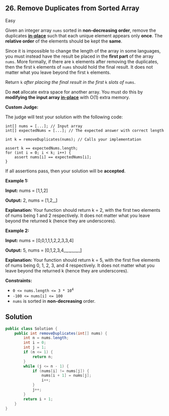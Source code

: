 ## 26\. Remove Duplicates from Sorted Array

Easy

Given an integer array `nums` sorted in **non-decreasing order**, remove the duplicates [**in-place**](https://en.wikipedia.org/wiki/In-place_algorithm) such that each unique element appears only **once**. The **relative order** of the elements should be kept the **same**.

Since it is impossible to change the length of the array in some languages, you must instead have the result be placed in the **first part** of the array `nums`. More formally, if there are `k` elements after removing the duplicates, then the first `k` elements of `nums` should hold the final result. It does not matter what you leave beyond the first `k` elements.

Return `k` _after placing the final result in the first_ `k` _slots of_ `nums`.

Do **not** allocate extra space for another array. You must do this by **modifying the input array [in-place](https://en.wikipedia.org/wiki/In-place_algorithm)** with O(1) extra memory.

**Custom Judge:**

The judge will test your solution with the following code:

    int[] nums = [...]; // Input array
    int[] expectedNums = [...]; // The expected answer with correct length

    int k = removeDuplicates(nums); // Calls your implementation

    assert k == expectedNums.length;
    for (int i = 0; i < k; i++) {
        assert nums[i] == expectedNums[i];
    } 

If all assertions pass, then your solution will be **accepted**.

**Example 1:**

**Input:** nums = [1,1,2]

**Output:** 2, nums = [1,2,\_]

**Explanation:** Your function should return k = 2, with the first two elements of nums being 1 and 2 respectively. It does not matter what you leave beyond the returned k (hence they are underscores). 

**Example 2:**

**Input:** nums = [0,0,1,1,1,2,2,3,3,4]

**Output:** 5, nums = [0,1,2,3,4,\_,\_,\_,\_,\_]

**Explanation:** Your function should return k = 5, with the first five elements of nums being 0, 1, 2, 3, and 4 respectively. It does not matter what you leave beyond the returned k (hence they are underscores). 

**Constraints:**

*   <code>0 <= nums.length <= 3 * 10<sup>4</sup></code>
*   `-100 <= nums[i] <= 100`
*   `nums` is sorted in **non-decreasing** order.

## Solution

```java
public class Solution {
    public int removeDuplicates(int[] nums) {
        int n = nums.length;
        int i = 0;
        int j = 1;
        if (n <= 1) {
            return n;
        }
        while (j <= n - 1) {
            if (nums[i] != nums[j]) {
                nums[i + 1] = nums[j];
                i++;
            }
            j++;
        }
        return i + 1;
    }
}
```